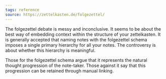 ```yaml
---
tags: reference
source: https://zettelkasten.de/folgezettel/
---
```


The folgezettel debate is messy and inconclusive. It seems to be about the best way of embedding context within the structure of your zettelkasten. It is generally accepted that naming notes with the folgezettel schema imposes a single primary hierarchy for all your notes. The controversy is about whether this hierarchy is meaningful.

Those for the folgezettel schema argue that it represents the natural thought progression of the note-taker. Those against it say that this progression can be retained through manual linking.
